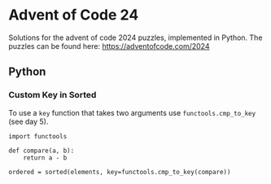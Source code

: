 # Advent of Code 24

Solutions for the advent of code 2024 puzzles, implemented in Python. The
puzzles can be found here: https://adventofcode.com/2024

## Python

### Custom Key in Sorted

To use a `key` function that takes two arguments use `functools.cmp_to_key`
(see day 5).

```
import functools

def compare(a, b):
    return a - b

ordered = sorted(elements, key=functools.cmp_to_key(compare))
```
